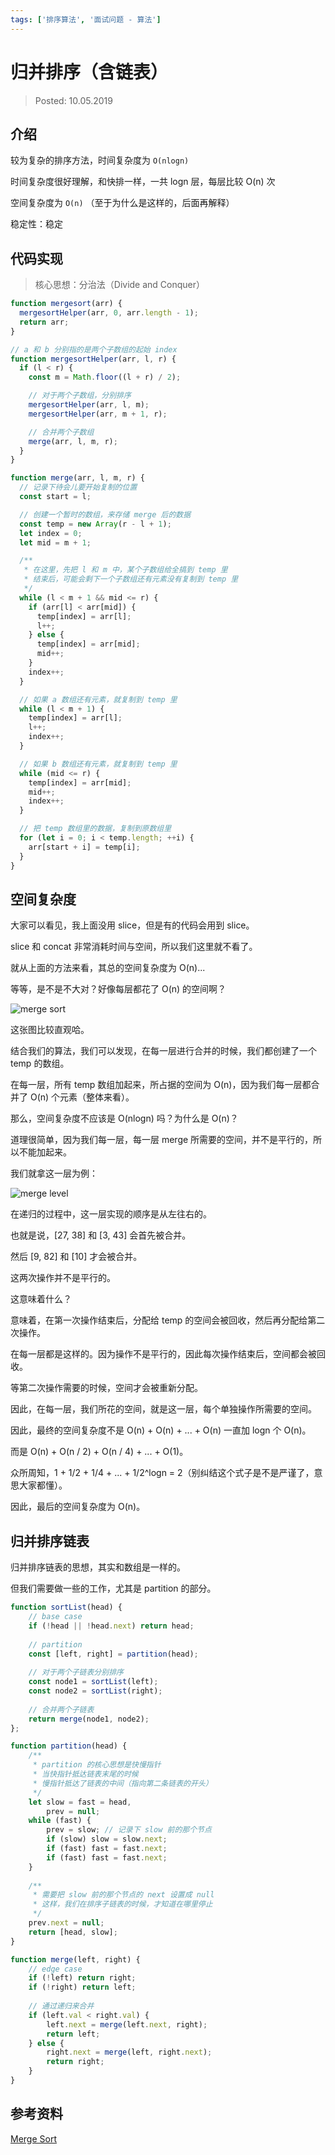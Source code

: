 ```yaml
---
tags: ['排序算法', '面试问题 - 算法']
---
```


# 归并排序（含链表）

> Posted: 10.05.2019

<Tag />

## 介绍

较为复杂的排序方法，时间复杂度为 `O(nlogn)`

时间复杂度很好理解，和快排一样，一共 logn 层，每层比较 O(n) 次

空间复杂度为 `O(n)` （至于为什么是这样的，后面再解释）

稳定性：稳定

## 代码实现

> 核心思想：分治法（Divide and Conquer）

```javascript
function mergesort(arr) {
  mergesortHelper(arr, 0, arr.length - 1);
  return arr;
}

// a 和 b 分别指的是两个子数组的起始 index
function mergesortHelper(arr, l, r) {
  if (l < r) {
    const m = Math.floor((l + r) / 2);

    // 对于两个子数组，分别排序
    mergesortHelper(arr, l, m);
    mergesortHelper(arr, m + 1, r);

    // 合并两个子数组
    merge(arr, l, m, r);
  }
}

function merge(arr, l, m, r) {
  // 记录下待会儿要开始复制的位置
  const start = l;

  // 创建一个暂时的数组，来存储 merge 后的数据
  const temp = new Array(r - l + 1);
  let index = 0;
  let mid = m + 1;

  /**
   * 在这里，先把 l 和 m 中，某个子数组给全搞到 temp 里
   * 结束后，可能会剩下一个子数组还有元素没有复制到 temp 里
   */
  while (l < m + 1 && mid <= r) {
    if (arr[l] < arr[mid]) {
      temp[index] = arr[l];
      l++;
    } else {
      temp[index] = arr[mid];
      mid++;
    }
    index++;
  }

  // 如果 a 数组还有元素，就复制到 temp 里
  while (l < m + 1) {
    temp[index] = arr[l];
    l++;
    index++;
  }

  // 如果 b 数组还有元素，就复制到 temp 里
  while (mid <= r) {
    temp[index] = arr[mid];
    mid++;
    index++;
  }

  // 把 temp 数组里的数据，复制到原数组里
  for (let i = 0; i < temp.length; ++i) {
    arr[start + i] = temp[i];
  }
}
```

## 空间复杂度

大家可以看见，我上面没用 slice，但是有的代码会用到 slice。

slice 和 concat 非常消耗时间与空间，所以我们这里就不看了。

就从上面的方法来看，其总的空间复杂度为 O(n)... 

等等，是不是不大对？好像每层都花了 O(n) 的空间啊？

![merge sort](/mergesort.png)

这张图比较直观哈。

结合我们的算法，我们可以发现，在每一层进行合并的时候，我们都创建了一个 temp 的数组。

在每一层，所有 temp 数组加起来，所占据的空间为 O(n)，因为我们每一层都合并了 O(n) 个元素（整体来看）。

那么，空间复杂度不应该是 O(nlogn) 吗？为什么是 O(n)？

道理很简单，因为我们每一层，每一层 merge 所需要的空间，并不是平行的，所以不能加起来。

我们就拿这一层为例：

![merge level](/merge-level.png)

在递归的过程中，这一层实现的顺序是从左往右的。

也就是说，[27, 38] 和 [3, 43] 会首先被合并。

然后 [9, 82] 和 [10] 才会被合并。

这两次操作并不是平行的。

这意味着什么？

意味着，在第一次操作结束后，分配给 temp 的空间会被回收，然后再分配给第二次操作。

在每一层都是这样的。因为操作不是平行的，因此每次操作结束后，空间都会被回收。

等第二次操作需要的时候，空间才会被重新分配。

因此，在每一层，我们所花的空间，就是这一层，每个单独操作所需要的空间。

因此，最终的空间复杂度不是 O(n) + O(n) + ... + O(n) 一直加 logn 个 O(n)。

而是 O(n) + O(n / 2) + O(n / 4) + ... + O(1)。

众所周知，1 + 1/2 + 1/4 + ... + 1/2^logn = 2（别纠结这个式子是不是严谨了，意思大家都懂）。

因此，最后的空间复杂度为 O(n)。

## 归并排序链表

归并排序链表的思想，其实和数组是一样的。

但我们需要做一些的工作，尤其是 partition 的部分。

```javascript
function sortList(head) {
    // base case
    if (!head || !head.next) return head;
    
    // partition
    const [left, right] = partition(head);
    
    // 对于两个子链表分别排序
    const node1 = sortList(left);
    const node2 = sortList(right);
    
    // 合并两个子链表
    return merge(node1, node2);
};

function partition(head) {
    /**
     * partition 的核心思想是快慢指针
     * 当快指针抵达链表末尾的时候
     * 慢指针抵达了链表的中间（指向第二条链表的开头）
     */
    let slow = fast = head,
        prev = null;
    while (fast) {
        prev = slow; // 记录下 slow 前的那个节点
        if (slow) slow = slow.next;
        if (fast) fast = fast.next;
        if (fast) fast = fast.next;
    }
    
    /**
     * 需要把 slow 前的那个节点的 next 设置成 null
     * 这样，我们在排序子链表的时候，才知道在哪里停止
     */
    prev.next = null;
    return [head, slow];
}

function merge(left, right) {
    // edge case
    if (!left) return right;
    if (!right) return left;
    
    // 通过递归来合并
    if (left.val < right.val) {
        left.next = merge(left.next, right);
        return left;
    } else {
        right.next = merge(left, right.next);
        return right;
    }
}
```

## 参考资料

[Merge Sort](https://www.geeksforgeeks.org/merge-sort/)

<Disqus />